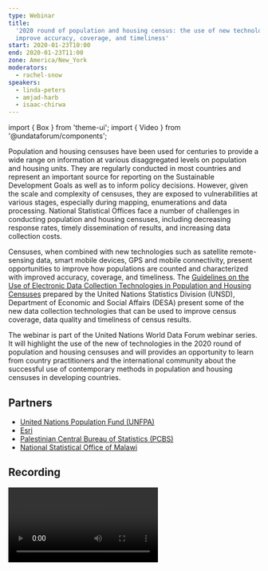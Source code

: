 ```yaml
---
type: Webinar
title:
  '2020 round of population and housing census: the use of new technologies to
  improve accuracy, coverage, and timeliness'
start: 2020-01-23T10:00
end: 2020-01-23T11:00
zone: America/New_York
moderators:
  - rachel-snow
speakers:
  - linda-peters
  - amjad-harb
  - isaac-chirwa
---
```


import { Box } from 'theme-ui'; import { Video } from '@undataforum/components';

Population and housing censuses have been used for centuries to provide a wide
range on information at various disaggregated levels on population and housing
units. They are regularly conducted in most countries and represent an important
source for reporting on the Sustainable Development Goals as well as to inform
policy decisions. However, given the scale and complexity of censuses, they are
exposed to vulnerabilities at various stages, especially during mapping,
enumerations and data processing. National Statistical Offices face a number of
challenges in conducting population and housing censuses, including decreasing
response rates, timely dissemination of results, and increasing data collection
costs.

Censuses, when combined with new technologies such as satellite remote-sensing
data, smart mobile devices, GPS and mobile connectivity, present opportunities
to improve how populations are counted and characterized with improved accuracy,
coverage, and timeliness. The
[Guidelines on the Use of Electronic Data Collection Technologies in Population and Housing Censuses](https://unstats.un.org/unsd/demographic/standmeth/handbooks/data-collection-census-201901.pdf)
prepared by the United Nations Statistics Division (UNSD), Department of
Economic and Social Affairs (DESA) present some of the new data collection
technologies that can be used to improve census coverage, data quality and
timeliness of census results.

The webinar is part of the United Nations World Data Forum webinar series. It
will highlight the use of the new of technologies in the 2020 round of
population and housing censuses and will provides an opportunity to learn from
country practitioners and the international community about the successful use
of contemporary methods in population and housing censuses in developing
countries.

## Partners

- [United Nations Population Fund (UNFPA)](https://www.unfpa.org/)
- [Esri](https://www.esri.com/en-us/home)
- [Palestinian Central Bureau of Statistics (PCBS)](http://www.pcbs.gov.ps/default.aspx)
- [National Statistical Office of Malawi](http://www.nsomalawi.mw/)

## Recording

<Box mb={3}>
  <Video id="eVk_xxNLAtI" title="2020 round of population and housing census" ratio={16/9} />
</Box>
